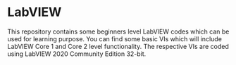 # LabVIEW
This repository contains some beginners level LabVIEW codes which can be used for learning purpose.
You can find some basic VIs which will include LabVIEW Core 1 and Core 2 level functionality.
The respective VIs are coded using LabVIEW 2020 Community Edition 32-bit.

